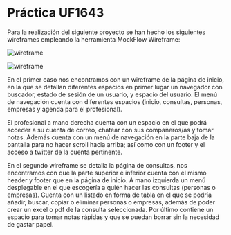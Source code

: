# Práctica UF1643

Para la realización del siguiente proyecto se han hecho los siguientes wireframes empleando la herramienta MockFlow Wireframe:


![wireframe](https://i.ibb.co/9hSL6zv/INICIO.png)

![wireframe](https://i.ibb.co/5YByDGS/CONSULTAS.png)

En el primer caso nos encontramos con un wireframe de la página de inicio, en la que se detallan diferentes espacios en primer lugar un navegador con buscador, estado de sesión de un usuario, y espacio del usuario. El menú de navegación cuenta con diferentes espacios (inicio, consultas, personas, empresas y agenda para el profesional).

El profesional a mano derecha cuenta con un espacio en el que podrá acceder a su cuenta de correo, chatear con sus compañeros/as y tomar notas. Además cuenta con un menú de navegación en la parte baja de la pantalla para no hacer scroll hacia arriba; así como con un footer y el acceso a twitter de la cuenta pertinente.

En el segundo wireframe se detalla la página de consultas, nos encontramos con que la parte superior e inferior cuenta con el mismo header y footer que en la página de inicio. A mano izquierda un menú desplegable en el que escogería a quién hacer las consultas (personas o empresas). Cuenta con un listado en forma de tabla en el que se podría añadir, buscar, copiar o eliminar personas o empresas, además de poder crear un excel o pdf de la consulta seleccionada. Por último contiene un espacio para tomar notas rápidas y que se puedan borrar sin la necesidad de gastar papel.
